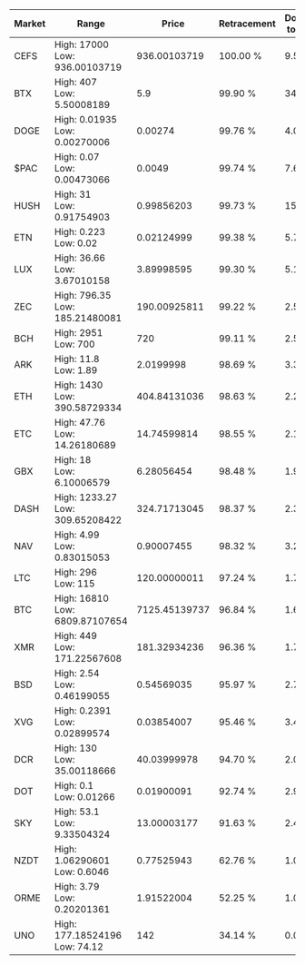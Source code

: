 | Market | Range | Price| Retracement | Doubles to 50% |
| --- | --- | --- | --- | --- |
| CEFS | High: 17000<br />Low: 936.00103719 | 936.00103719 | 100.00 % | 9.58 |
| BTX | High: 407<br />Low: 5.50008189 | 5.9 | 99.90 % | 34.96 |
| DOGE | High: 0.01935<br />Low: 0.00270006 | 0.00274 | 99.76 % | 4.02 |
| $PAC | High: 0.07<br />Low: 0.00473066 | 0.0049 | 99.74 % | 7.63 |
| HUSH | High: 31<br />Low: 0.91754903 | 0.99856203 | 99.73 % | 15.98 |
| ETN | High: 0.223<br />Low: 0.02 | 0.02124999 | 99.38 % | 5.72 |
| LUX | High: 36.66<br />Low: 3.67010158 | 3.89998595 | 99.30 % | 5.17 |
| ZEC | High: 796.35<br />Low: 185.21480081 | 190.00925811 | 99.22 % | 2.58 |
| BCH | High: 2951<br />Low: 700 | 720 | 99.11 % | 2.54 |
| ARK | High: 11.8<br />Low: 1.89 | 2.0199998 | 98.69 % | 3.39 |
| ETH | High: 1430<br />Low: 390.58729334 | 404.84131036 | 98.63 % | 2.25 |
| ETC | High: 47.76<br />Low: 14.26180689 | 14.74599814 | 98.55 % | 2.10 |
| GBX | High: 18<br />Low: 6.10006579 | 6.28056454 | 98.48 % | 1.92 |
| DASH | High: 1233.27<br />Low: 309.65208422 | 324.71713045 | 98.37 % | 2.38 |
| NAV | High: 4.99<br />Low: 0.83015053 | 0.90007455 | 98.32 % | 3.23 |
| LTC | High: 296<br />Low: 115 | 120.00000011 | 97.24 % | 1.71 |
| BTC | High: 16810<br />Low: 6809.87107654 | 7125.45139737 | 96.84 % | 1.66 |
| XMR | High: 449<br />Low: 171.22567608 | 181.32934236 | 96.36 % | 1.71 |
| BSD | High: 2.54<br />Low: 0.46199055 | 0.54569035 | 95.97 % | 2.75 |
| XVG | High: 0.2391<br />Low: 0.02899574 | 0.03854007 | 95.46 % | 3.48 |
| DCR | High: 130<br />Low: 35.00118666 | 40.03999978 | 94.70 % | 2.06 |
| DOT | High: 0.1<br />Low: 0.01266 | 0.01900091 | 92.74 % | 2.96 |
| SKY | High: 53.1<br />Low: 9.33504324 | 13.00003177 | 91.63 % | 2.40 |
| NZDT | High: 1.06290601<br />Low: 0.6046 | 0.77525943 | 62.76 % | 1.08 |
| ORME | High: 3.79<br />Low: 0.20201361 | 1.91522004 | 52.25 % | 1.04 |
| UNO | High: 177.18524196<br />Low: 74.12 | 142 | 34.14 % | 0.00 |
